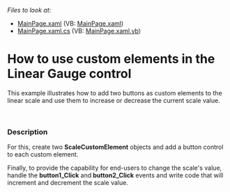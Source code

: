 <!-- default file list -->
*Files to look at*:

* [MainPage.xaml](./CS/LinearGaugeControl_CustomElement/MainPage.xaml) (VB: [MainPage.xaml](./VB/LinearGaugeControl_CustomElement/MainPage.xaml))
* [MainPage.xaml.cs](./CS/LinearGaugeControl_CustomElement/MainPage.xaml.cs) (VB: [MainPage.xaml.vb](./VB/LinearGaugeControl_CustomElement/MainPage.xaml.vb))
<!-- default file list end -->
# How to use custom elements in the Linear Gauge control


<p>This example illustrates how to add two buttons as custom elements to the linear scale and use them to increase or decrease the current scale value. </p><br />



<h3>Description</h3>

<p>For this, create two <strong>ScaleCustomElement</strong> objects and add a button control to each custom element.</p><p>Finally, to provide the capability for end-users to change the scale&#39;s value, handle the <strong>button1_Click</strong> and<strong> button2_Click</strong> events and write code that will increment and decrement the scale value. </p><br />


<br/>


